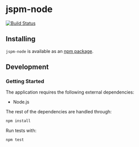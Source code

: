# jspm-node
[![Build Status](https://travis-ci.org/vinsonchuong/jspm-node.svg?branch=master)](https://travis-ci.org/vinsonchuong/jspm-node)

## Installing
`jspm-node` is available as an
[npm package](https://www.npmjs.com/package/jspm-node).

## Development
### Getting Started
The application requires the following external dependencies:
* Node.js

The rest of the dependencies are handled through:
```bash
npm install
```

Run tests with:
```bash
npm test
```
